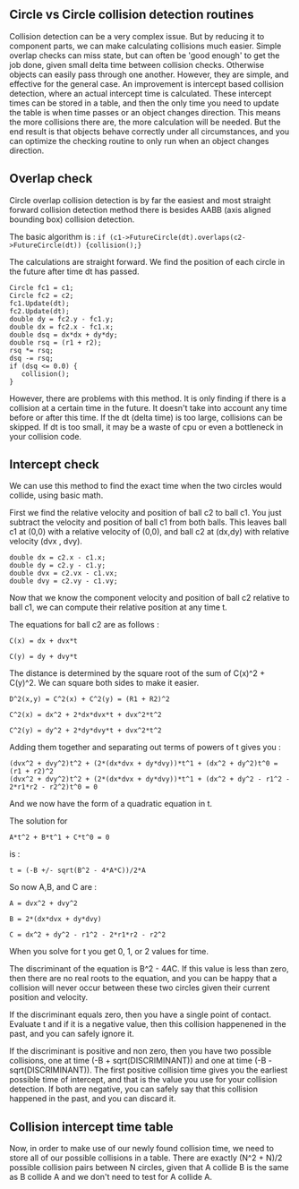 ## Circle vs Circle collision detection routines ##

Collision detection can be a very complex issue. But by reducing it to component parts, we can make calculating collisions much easier. Simple overlap checks can miss state, but can often be 'good enough' to get the job done, given small delta time between collision checks. Otherwise objects can easily pass through one another. However, they are simple, and effective for the general case. An improvement is intercept based collision detection, where an actual intercept time is calculated. These intercept times can be stored in a table, and then the only time you need to update the table is when time passes or an object changes direction. This means the more collisions there are, the more calculation will be needed. But the end result is that objects behave correctly under all circumstances, and you can optimize the checking routine to only run when an object changes direction.


## Overlap check ##

Circle overlap collision detection is by far the easiest and most straight forward collision detection method there is besides AABB (axis aligned bounding box) collision detection.

The basic algorithm is : 
```if (c1->FutureCircle(dt).overlaps(c2->FutureCircle(dt)) {collision();}```

The calculations are straight forward. We find the position of each circle in the future after time dt has passed.
```
Circle fc1 = c1;
Circle fc2 = c2;
fc1.Update(dt);
fc2.Update(dt);
double dy = fc2.y - fc1.y;
double dx = fc2.x - fc1.x;
double dsq = dx*dx + dy*dy;
double rsq = (r1 + r2);
rsq *= rsq;
dsq -= rsq;
if (dsq <= 0.0) {
   collision();
}
```

However, there are problems with this method. It is only finding if there is a collision at a certain time in the future. It doesn't take into account any time before or after this time. If the dt (delta time) is too large, collisions can be skipped. If dt is too small, it may be a waste of cpu or even a bottleneck in your collision code.



## Intercept check ##

We can use this method to find the exact time when the two circles would collide, using basic math.

First we find the relative velocity and position of ball c2 to ball c1. You just subtract the velocity and position of ball c1 from both balls. This leaves ball c1 at (0,0) with a relative velocity of (0,0), and ball c2 at (dx,dy) with relative velocity (dvx , dvy).

```
double dx = c2.x - c1.x;
double dy = c2.y - c1.y;
double dvx = c2.vx - c1.vx;
double dvy = c2.vy - c1.vy;
```

Now that we know the component velocity and position of ball c2 relative to ball c1, we can compute their relative position at any time t.

The equations for ball c2 are as follows :

```C(x) = dx + dvx*t```

```C(y) = dy + dvy*t```

The distance is determined by the square root of the sum of C(x)^2 + C(y)^2. We can square both sides to make it easier.

```D^2(x,y) = C^2(x) + C^2(y) = (R1 + R2)^2```

```C^2(x) = dx^2 + 2*dx*dvx*t + dvx^2*t^2```

```C^2(y) = dy^2 + 2*dy*dvy*t + dvx^2*t^2```

Adding them together and separating out terms of powers of t gives you :
```
(dvx^2 + dvy^2)t^2 + (2*(dx*dvx + dy*dvy))*t^1 + (dx^2 + dy^2)t^0 = (r1 + r2)^2
(dvx^2 + dvy^2)t^2 + (2*(dx*dvx + dy*dvy))*t^1 + (dx^2 + dy^2 - r1^2 - 2*r1*r2 - r2^2)t^0 = 0
```
And we now have the form of a quadratic equation in t.

The solution for 

```A*t^2 + B*t^1 + C*t^0 = 0 ```

is :

```t = (-B +/- sqrt(B^2 - 4*A*C))/2*A```

So now A,B, and C are :

```A = dvx^2 + dvy^2```

```B = 2*(dx*dvx + dy*dvy)```

```C = dx^2 + dy^2 - r1^2 - 2*r1*r2 - r2^2```

When you solve for t you get 0, 1, or 2 values for time.

The discriminant of the equation is B^2 - 4*A*C. If this value is less than zero, then there are no real roots to the equation, and you can be happy that a collision will never occur between these two circles given their current position and velocity.

If the discriminant equals zero, then you have a single point of contact. Evaluate t and if it is a negative value, then this collision happenened in the past, and you can safely ignore it.

If the discriminant is positive and non zero, then you have two possible collisions, one at time (-B + sqrt(DISCRIMINANT)) and one at time (-B - sqrt(DISCRIMINANT)). The first positive collision time gives you the earliest possible time of intercept, and that is the value you use for your collision detection. If both are negative, you can safely say that this collision happened in the past, and you can discard it.

## Collision intercept time table ##

Now, in order to make use of our newly found collision time, we need to store all of our possible collisions in a table. There are exactly (N^2 + N)/2 possible collision pairs between N circles, given that A collide B is the same as B collide A and we don't need to test for A collide A.

